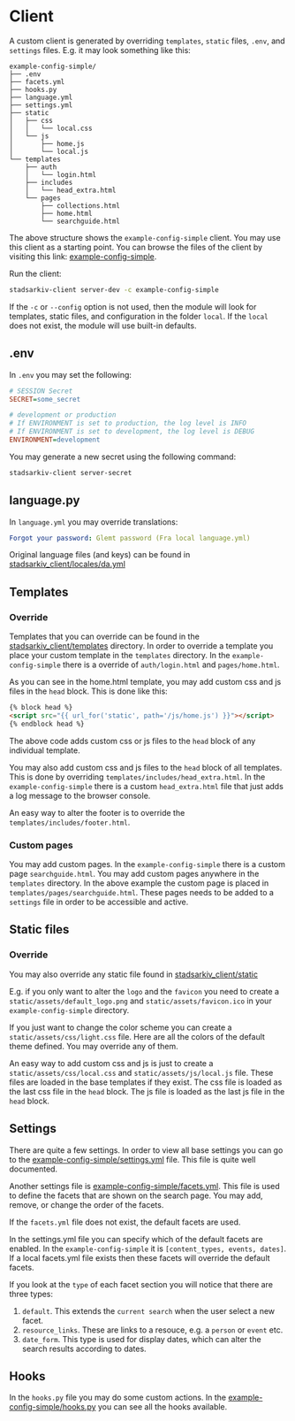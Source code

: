 # Client

A custom client is generated by overriding `templates`, `static` files, `.env`, and `settings` files. E.g. it may look something like this:

    example-config-simple/
    ├── .env
    ├── facets.yml
    ├── hooks.py
    ├── language.yml
    ├── settings.yml
    ├── static
    │   ├── css
    │   │   └── local.css
    │   └── js
    │       ├── home.js
    │       └── local.js
    └── templates
        ├── auth
        │   └── login.html
        ├── includes
        │   └── head_extra.html
        └── pages
            ├── collections.html
            ├── home.html
            └── searchguide.html

The above structure shows the `example-config-simple` client. You may use this client as a starting point. You can browse the files of the client by visiting this link: [example-config-simple](https://github.com/aarhusstadsarkiv/stadsarkiv-client/tree/main/example-config-simple).

Run the client:

```bash
stadsarkiv-client server-dev -c example-config-simple
```

If the `-c` or `--config` option is not used, then the module will look for templates, static files, and configuration in the folder `local`. If the `local` does not exist, the module will use built-in defaults.

## .env

In `.env` you may set the following:

```ini
# SESSION Secret
SECRET=some_secret

# development or production
# If ENVIRONMENT is set to production, the log level is INFO
# If ENVIRONMENT is set to development, the log level is DEBUG
ENVIRONMENT=development
```

You may generate a new secret using the following command:

```bash
stadsarkiv-client server-secret
```

## language.py

In `language.yml` you may override translations:

```yml
Forgot your password: Glemt password (Fra local language.yml)
```

Original language files (and keys) can be found in [stadsarkiv_client/locales/da.yml](https://github.com/aarhusstadsarkiv/stadsarkiv-client/blob/main/stadsarkiv_client/locales/yml.py)

## Templates

### Override

Templates that you can override can be found in the [stadsarkiv_client/templates](https://github.com/aarhusstadsarkiv/stadsarkiv-client/blob/main/stadsarkiv_client/templates) directory. In order to override a template you place your custom template in the `templates` directory. In the `example-config-simple` there is a override of `auth/login.html` and `pages/home.html`.

As you can see in the home.html template, you may add custom css and js files in the `head` block. This is done like this:

```html
{% block head %}
<script src="{{ url_for('static', path='/js/home.js') }}"></script>
{% endblock head %}
```

The above code adds custom css or js files to the `head` block of any individual template.

You may also add custom css and js files to the `head` block of all templates. This is done by overriding `templates/includes/head_extra.html`. In the `example-config-simple` there is a custom `head_extra.html` file that just adds a log message to the browser console.

An easy way to alter the footer is to override the `templates/includes/footer.html`.

### Custom pages

You may add custom pages. In the `example-config-simple` there is a custom page `searchguide.html`. You may add custom pages anywhere in the `templates` directory. In the above example the custom page is placed in `templates/pages/searchguide.html`. These pages needs to be added to a `settings` file in order to be accessible and active. 

## Static files

### Override

You may also override any static file found in [stadsarkiv_client/static](https://github.com/aarhusstadsarkiv/stadsarkiv-client/blob/main/stadsarkiv_client/static)

E.g. if you only want to alter the `logo` and the `favicon` you need to create a `static/assets/default_logo.png` and `static/assets/favicon.ico` in your `example-config-simple` directory.

If you just want to change the color scheme you can create a `static/assets/css/light.css` file. Here are all the colors of the default theme defined. You may override any of them.

An easy way to add custom css and js is just to create a `static/assets/css/local.css` and `static/assets/js/local.js` file. These files are loaded in the base templates if they exist. The css file is loaded as the last css file in the `head` block. The js file is loaded as the last js file in the `head` block.

## Settings

There are quite a few settings. In order to view all base settings you can go to the [example-config-simple/settings.yml](https://github.com/aarhusstadsarkiv/stadsarkiv-client/blob/main/example-config-simple/settings.yml) file. This file is quite well documented.

Another settings file is [example-config-simple/facets.yml](https://github.com/aarhusstadsarkiv/stadsarkiv-client/blob/main/example-config-simple/facets.yml). This file is used to define the facets that are shown on the search page. You may add, remove, or change the order of the facets. 

If the `facets.yml` file does not exist, the default facets are used. 

<!--The default facets are defined in the [stadsarkiv_client/settings_facets.py](https://github.com/aarhusstadsarkiv/stadsarkiv-client/blob/main/stadarkiv_client/settings_facets.py) file.-->

In the settings.yml file you can specify which of the default facets are enabled. In the `example-config-simple` it is `[content_types, events, dates]`. If a local facets.yml file exists then these facets will override the default facets.

If you look at the `type` of each facet section you will notice that there are three types: 

1. `default`. This extends the `current search` when the user select a new facet. 
2. `resource_links`. These are links to a resouce, e.g. a `person` or `event` etc. 
3. `date_form`. This type is used for display dates, which can alter the search results according to dates.

## Hooks

In the `hooks.py` file you may do some custom actions. In the [example-config-simple/hooks.py](https://github.com/aarhusstadsarkiv/stadsarkiv-client/blob/main/example-config-simple/hooks.py) you can see all the hooks available. 
